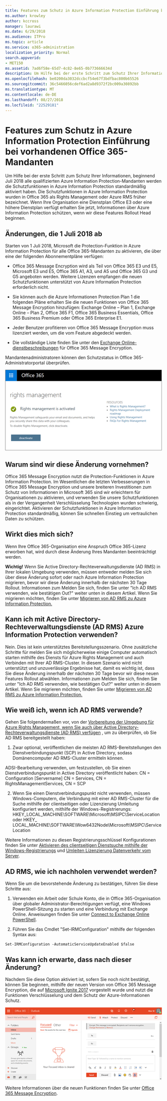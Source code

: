 ```yaml
---
title: Features zum Schutz in Azure Information Protection Einführung bei vorhandenen Office 365-Mandanten
ms.author: krowley
author: kccross
manager: laurawi
ms.date: 6/29/2018
ms.audience: ITPro
ms.topic: article
ms.service: o365-administration
localization_priority: Normal
search.appverid:
- MET150
ms.assetid: 7ad6f58e-65d7-4c82-8e65-0b773666634d
description: Um Hilfe bei der erste Schritt zum Schutz Ihrer Informationen, beginnend Juli 2018 alle qualifizierten Azure Information Protection-Mandanten werden die Schutzfunktionen in Azure Information Protection standardmäßig aktiviert haben. Die Schutzfunktionen in Azure Information Protection wurden in Office 365 als Rights Management oder Azure RMS früher bezeichnet. Wenn Ihre Organisation eine Dienstplan Office E3 oder eine höhere Dienstplan verfügt erhalten Sie jetzt, Informationen über Azure Information Protection schützen, wenn wir diese Features Rollout Head beginnen.
ms.openlocfilehash: be0200da3032dccbcf54e67f3bdfbac800b65526
ms.sourcegitcommit: 36c5466056cdef6ad2a8d9372f2bc009a30892bb
ms.translationtype: MT
ms.contentlocale: de-DE
ms.lasthandoff: 08/27/2018
ms.locfileid: "22529181"
---
```

# <a name="protection-features-in-azure-information-protection-rolling-out-to-existing-office-365-tenants"></a>Features zum Schutz in Azure Information Protection Einführung bei vorhandenen Office 365-Mandanten

Um Hilfe bei der erste Schritt zum Schutz Ihrer Informationen, beginnend Juli 2018 alle qualifizierten Azure Information Protection-Mandanten werden die Schutzfunktionen in Azure Information Protection standardmäßig aktiviert haben. Die Schutzfunktionen in Azure Information Protection wurden in Office 365 als Rights Management oder Azure RMS früher bezeichnet. Wenn Ihre Organisation eine Dienstplan Office E3 oder eine höhere Dienstplan verfügt erhalten Sie jetzt, Informationen über Azure Information Protection schützen, wenn wir diese Features Rollout Head beginnen.
  
## <a name="changes-beginning-july-1-2018"></a>Änderungen, die 1 Juli 2018 ab

Starten von 1 Juli 2018, Microsoft die Protection-Funktion in Azure Information Protection für alle Office 365-Mandanten zu aktivieren, die über eine der folgenden Abonnementpläne verfügen:
  
- Office 365 Message Encryption wird als Teil von Office 365 E3 und E5, Microsoft E3 und E5, Office 365 A1, A3, und A5 und Office 365 G3 und G5 angeboten werden. Weitere Lizenzen empfangen die neuen Schutzfunktionen unterstützt von Azure Information Protection erforderlich nicht. 
    
- Sie können auch die Azure Informationen Protection Plan 1 die folgenden Pläne erhalten Sie die neuen Funktionen von Office 365 Message Encryption hinzufügen: Exchange Online – Plan 1, Exchange Online – Plan 2, Office 365 F1, Office 365 Business Essentials, Office 365 Business Premium oder Office 365 Enterprise E1.
    
- Jeder Benutzer profitieren von Office 365 Message Encryption muss lizenziert werden, um die vom Feature abgedeckt werden.
    
- Die vollständige Liste finden Sie unter den [Exchange Online-dienstbeschreibungen](https://technet.microsoft.com/library/exchange-online-service-description.aspx) für Office 365 Message Encryption. 
    
Mandantenadministratoren können den Schutzstatus in Office 365-Administratorportal überprüfen. 
  
![Screenshot, der anzeigt, dass die Verwaltung von Informationsrechten in Office 365 aktiviert wird.](media/303453c8-e4a5-4875-b49f-e80c3eb7b91e.png)
  
## <a name="why-are-we-making-this-change"></a>Warum sind wir diese Änderung vornehmen?

Office 365 Message Encryption nutzt die Protection-Funktionen in Azure Information Protection. Im Wesentlichen die letzten Verbesserungen in Office 365 Message Encryption und unsere breiteren Investitionen zum Schutz von Informationen in Microsoft 365 sind wir erleichtern für Organisationen zu aktivieren, und verwenden Sie unsere Schutzfunktionen als in der Vergangenheit Verschlüsselung Technologien wurden schwierig, eingerichtet. Aktivieren der Schutzfunktionen in Azure Information Protection standardmäßig, können Sie schnellen Einstieg um vertraulichen Daten zu schützen.
  
## <a name="does-this-impact-me"></a>Wirkt dies mich sich?

Wenn Ihre Office 365-Organisation eine Anspruch Office 365-Lizenz erworben hat, wird durch diese Änderung Ihres Mandanten beeinträchtigt werden.
  
 **Wichtig!** Wenn Sie Active Directory-Rechteverwaltungsdienste (AD RMS) in Ihrer lokalen Umgebung verwenden, müssen entweder melden Sie sich über diese Änderung sofort oder nach Azure Information Protection migrieren, bevor wir diese Änderung innerhalb der nächsten 30 Tage Rollout. Informationen zum Melden Sie sich, finden Sie unter "Ich AD RMS verwenden, wie bestätigen Out?" weiter unten in diesem Artikel. Wenn Sie migrieren möchten, finden Sie unter [Migrieren von AD RMS zu Azure Information Protection.](https://docs.microsoft.com/azure/information-protection/plan-design/migrate-from-ad-rms-to-azure-rms)
  
## <a name="can-i-use-azure-information-protection-with-active-directory-rights-management-services-ad-rms"></a>Kann ich mit Active Directory-Rechteverwaltungsdienste (AD RMS) Azure Information Protection verwenden?

Nein. Dies ist kein unterstütztes Bereitstellungsszenario. Ohne zusätzliche Schritte für melden Sie sich möglicherweise einige Computer automatisch starten mithilfe des Diensts für Azure Rights Management und auch Verbinden mit Ihrer AD RMS-Cluster. In diesem Szenario wird nicht unterstützt und unzuverlässige Ergebnisse hat, damit es wichtig ist, dass Sie diese Änderung innerhalb der nächsten 30 Tage bevor wir diese neuen Features Rollout abwählen. Informationen zum Melden Sie sich, finden Sie unter "Ich AD RMS verwenden, wie bestätigen Out?" weiter unten in diesem Artikel. Wenn Sie migrieren möchten, finden Sie unter [Migrieren von AD RMS zu Azure Information Protection.](https://docs.microsoft.com/azure/information-protection/plan-design/migrate-from-ad-rms-to-azure-rms)
  
## <a name="how-do-i-know-if-im-using-ad-rms"></a>Wie weiß ich, wenn ich AD RMS verwende?

Gehen Sie folgendermaßen vor, von der [Vorbereitung der Umgebung für Azure Rights Management, wenn Sie auch über Active Directory-Rechteverwaltungsdienste (AD RMS) verfügen](https://docs.microsoft.com/azure/information-protection/deploy-use/prepare-environment-adrms) , um zu überprüfen, ob Sie AD RMS bereitgestellt haben: 
  
1. Zwar optional, veröffentlichen die meisten AD RMS-Bereitstellungen den Dienstverbindungspunkt (SCP) in Active Directory, sodass Domänencomputer AD RMS-Cluster ermitteln können. 
  
ADSI-Bearbeitung verwenden, um festzustellen, ob Sie einen Dienstverbindungspunkt in Active Directory veröffentlicht haben: CN = Configuration [Servername] CN = Services, CN = RightsManagementServices, CN = SCP
    
2. Wenn Sie einen Dienstverbindungspunkt nicht verwenden, müssen Windows-Computern, die Verbindung mit einer AD RMS-Cluster für die Suche mithilfe der clientseitigen oder Lizenzierung Umleitung konfiguriert werden, mithilfe der Windows-Registrierungs: HKEY_LOCAL_MACHINE\SOFTWARE\Microsoft\MSIPC\ServiceLocation oder HKEY_ LOCAL_MACHINE\SOFTWARE\Wow6432Node\Microsoft\MSIPC\ServiceLocation 
  
Weitere Informationen zu diesen Registrierungsschlüssel Konfigurationen finden Sie unter [Aktivieren des clientseitigen Dienstsuche mithilfe der Windows-Registrierungs](https://docs.microsoft.com/azure/information-protection/rms-client/client-deployment-notes#enabling-client-side-service-discovery-by-using-the-windows-registry) und [Umleiten Lizenzierung Datenverkehr vom Server](https://docs.microsoft.com/azure/information-protection/rms-client/client-deployment-notes#redirecting-licensing-server-traffic).
    
## <a name="i-use-ad-rms-how-do-i-opt-out"></a>AD RMS, wie ich nachholen verwendet werden?

Wenn Sie um die bevorstehende Änderung zu bestätigen, führen Sie diese Schritte aus:
  
1. Verwenden ein Arbeit oder Schule Konto, die in Office 365-Organisation über globaler Administrator-Berechtigungen verfügt, eine Windows PowerShell-Sitzung zu starten und eine Verbindung mit Exchange Online. Anweisungen finden Sie unter [Connect to Exchange Online PowerShell](https://docs.microsoft.com/powershell/exchange/exchange-online/connect-to-exchange-online-powershell/connect-to-exchange-online-powershell?view=exchange-ps).
    
2. Führen Sie das Cmdlet "Set-IRMConfiguration" mithilfe der folgenden Syntax aus:
    
  ```
  Set-IRMConfiguration -AutomaticServiceUpdateEnabled $false 
  ```

## <a name="what-can-i-expect-after-this-change-has-been-made"></a>Was kann ich erwarte, dass nach dieser Änderung?

Nachdem Sie diese Option aktiviert ist, sofern Sie noch nicht bestätigt, können Sie beginnen, mithilfe der neuen Version von Office 365 Message Encryption, die auf [Microsoft Ignite 2017](https://techcommunity.microsoft.com/t5/Security-Privacy-and-Compliance/Email-Encryption-and-Rights-Protection/ba-p/110801) vorgestellt wurde und nutzt die Funktionen Verschlüsselung und dem Schutz der Azure-Informationen Schutz. 
  
![Screenshot, der ein OME zeigt geschützten Nachricht in Outlook im Web.](media/599ca9e7-c05a-429e-ae8d-359f1291a3d8.png)
  
Weitere Informationen über die neuen Funktionen finden Sie unter [Office 365 Message Encryption](ome.md).
  

